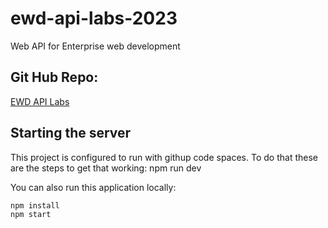 # ewd-api-labs-2023
Web API for Enterprise web development

## Git Hub Repo:
[EWD API Labs](https://github.com/setu-aaron/ewd-api-labs-2023)

## Starting the server
This project is configured to run with githup code spaces. To do that these are the steps to get that working:
npm run dev

You can also run this application locally:
```
npm install
npm start
```
